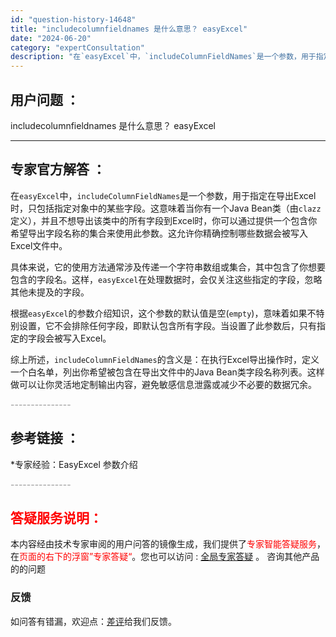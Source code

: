 ```yaml
---
id: "question-history-14648"
title: "includecolumnfieldnames 是什么意思？ easyExcel"
date: "2024-06-20"
category: "expertConsultation"
description: "在`easyExcel`中，`includeColumnFieldNames`是一个参数，用于指定在导出Excel时，只包括指定对象中的某些字段。这意味着当你有一个Java Bean类（由`clazz`定义），并且不想导出该类中的所有字段到Excel时，你可以通过提供一个包含你希望导出字段名称的集合"
---
```


## 用户问题 ： 
 includecolumnfieldnames 是什么意思？ easyExcel 

---------------
## 专家官方解答 ：

在`easyExcel`中，`includeColumnFieldNames`是一个参数，用于指定在导出Excel时，只包括指定对象中的某些字段。这意味着当你有一个Java Bean类（由`clazz`定义），并且不想导出该类中的所有字段到Excel时，你可以通过提供一个包含你希望导出字段名称的集合来使用此参数。这允许你精确控制哪些数据会被写入Excel文件中。

具体来说，它的使用方法通常涉及传递一个字符串数组或集合，其中包含了你想要包含的字段名。这样，`easyExcel`在处理数据时，会仅关注这些指定的字段，忽略其他未提及的字段。

根据`easyExcel`的参数介绍知识，这个参数的默认值是空(`empty`)，意味着如果不特别设置，它不会排除任何字段，即默认包含所有字段。当设置了此参数后，只有指定的字段会被写入Excel。

综上所述，`includeColumnFieldNames`的含义是：在执行Excel导出操作时，定义一个白名单，列出你希望被包含在导出文件中的Java Bean类字段名称列表。这样做可以让你灵活地定制输出内容，避免敏感信息泄露或减少不必要的数据冗余。


<font color="#949494">---------------</font> 


## 参考链接 ：

*专家经验：EasyExcel 参数介绍 


 <font color="#949494">---------------</font> 
 


## <font color="#FF0000">答疑服务说明：</font> 

本内容经由技术专家审阅的用户问答的镜像生成，我们提供了<font color="#FF0000">专家智能答疑服务</font>，在<font color="#FF0000">页面的右下的浮窗”专家答疑“</font>。您也可以访问 : [全局专家答疑](https://answer.opensource.alibaba.com/docs/intro) 。 咨询其他产品的的问题

### 反馈
如问答有错漏，欢迎点：[差评](https://ai.nacos.io/user/feedbackByEnhancerGradePOJOID?enhancerGradePOJOId=15763)给我们反馈。
